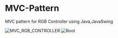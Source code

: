 # MVC-Pattern
MVC pattern for RGB Controller using Java,JavaSwing




![MVC_RGB_CONTROLLER](https://user-images.githubusercontent.com/50869378/111089381-eeb72500-852b-11eb-9130-e6a29de8d328.PNG)
![Root](https://user-images.githubusercontent.com/50869378/111089382-ef4fbb80-852b-11eb-8227-1f8a42408030.PNG)

